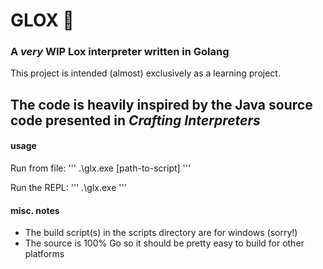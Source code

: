 # GLOX 🍣

### A _very_ **WIP** Lox interpreter written in Golang

This project is intended (almost) exclusively as a learning project.

## The code is heavily inspired by the Java source code presented in _Crafting Interpreters_

#### usage

Run from file:
'''
.\glx.exe [path-to-script]
'''

Run the REPL:
'''
.\glx.exe
'''

#### misc. notes

- The build script(s) in the scripts directory are for windows (sorry!)
- The source is 100% Go so it should be pretty easy to build for other platforms
